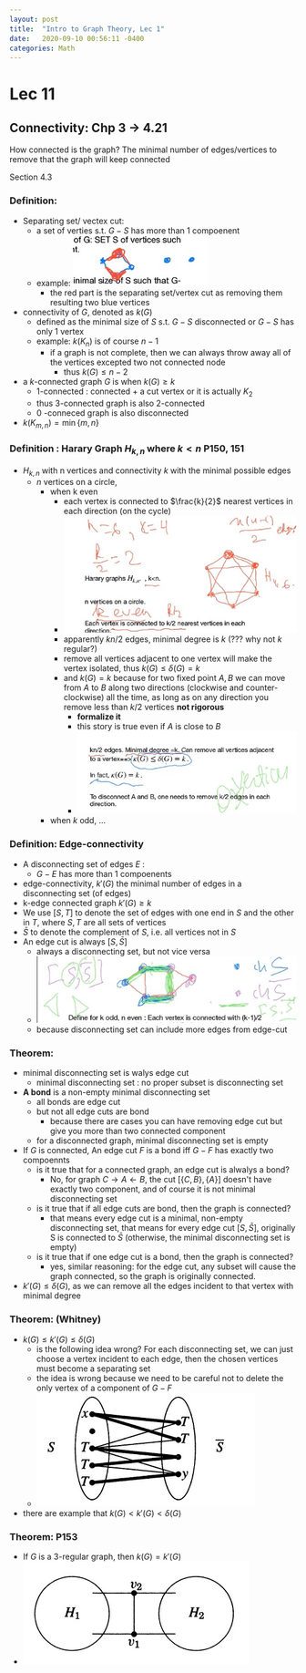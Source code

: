 ```yaml
---
layout: post
title:  "Intro to Graph Theory, Lec 1"
date:   2020-09-10 00:56:11 -0400
categories: Math
---
```

# Lec 11

## Connectivity: Chp 3 -> 4.21

How connected is the graph? The minimal number of edges/vertices to remove that the graph will keep connected

Section 4.3
### Definition:
* Separating set/ vectex cut:
  * a set of verties s.t. $G - S$ has more than 1 compoenent
  * example: ![](../assets/img/2020-10-30-15-22-33.png)
    * the red part is the separating set/vertex cut as removing them resulting two blue vertices
* connectivity of $G$, denoted as $k(G)$
  * defined as the minimal size of $S$ s.t. $G-S$ disconnected or $G-S$ has only 1 vertex
  * example: $k(K_n)$ is of course $n-1$
    * if a graph is not complete, then we can always throw away all of the vertices excepted two not connected node
      * thus $k(G) \le n - 2$
* a $k$-connected graph $G$ is when $k(G) \ge k$
  * 1-connected : connected + a cut vertex or it is actually $K_2$
  * thus 3-connected graph is also 2-connected
  * 0 -conneced graph is also disconnected
* $k(K_{m,n}) = \min \{m,n\}$

### Definition : Harary Graph $H_{k,n}$ where $k < n$ P150, 151
* $H_{k,n}$ with n vertices and connectivity $k$ with the minimal possible edges
  * $n$ vertices on a circle, 
    * when k even
      * each vertex is connected to $\frac{k}{2}$ nearest vertices in each direction (on the cycle)
      * ![](../assets/img/2020-10-30-17-00-33.png)
      * apparently $kn/2$ edges, minimal degree is $k$ (??? why not $k$ regular?)
      * remove all vertices adjacent to one vertex will make the vertex isolated, thus $k(G) \le \delta(G) = k$
      * and $k(G) = k$ because for two fixed point $A,B$ we can move from $A$ to $B$ along two directions (clockwise and counter-clockwise) all the time, as long as on any direction you remove less than $k/2$ vertices **not rigorous**
        * **formalize it**
        * this story is true even if $A$ is close to $B$
        * ![](../assets/img/2020-10-30-18-56-32.png)
    * when $k$ odd, ...

### Definition: Edge-connectivity
* A disconnecting set of edges $E$ : 
  * $G-E$ has more than 1 compoenents
* edge-connectivity, $k'(G)$ the minimal number of edges in a disconnecting set (of edges)
* k-edge connected graph $k'(G) \ge k$
* We use $[S, T]$ to denote the set of edges with one end in $S$ and the other in $T$, where $S, T$ are all sets of vertices
* $\bar{S}$ to denote the complement of $S$, i.e. all vertices not in $S$
* An edge cut is always $[S, \bar{S}]$
  * always a disconnecting set, but not vice versa
  * ![](../assets/img/2020-10-30-20-12-42.png)
  * because disconnecting set can include more edges from edge-cut

### Theorem: 
* minimal disconnecting set is walys edge cut
  * minimal disconnecting set : no proper subset is disconnecting set
* **A bond** is a non-empty minimal disconnecting set
  * all bonds are edge cut
  * but not all edge cuts are bond
    * because there are cases you can have removing edge cut but give you more than two connected component
  * for a disconnected graph, minimal disconnecting set is empty
* If $G$ is connected, An edge cut $F$ is a bond iff $G-F$ has exactly two compoennts
  * is it true that for a connected graph, an edge cut is alwalys a bond?
    * No, for graph $C \rightarrow A \leftarrow B$, the cut $[\{C,B\}, \{A\}]$ doesn't have exactly two component, and of course it is not minimal disconnecting set
  * is it true that if all edge cuts are bond, then the graph is connected?
    * that means every edge cut is a minimal, non-empty disconnecting set, that means for every edge cut $[S, \bar{S}]$, originally S is connected to $\bar{S}$ (otherwise, the minimal disconnecting set is empty)
  * is it true that if one edge cut is a bond, then the graph is connected?
    *  yes, similar reasoning: for the edge cut, any subset will cause the graph connected, so the graph is originally connected.
* $k'(G) \le \delta(G)$, as we can remove all the edges incident to that vertex with minimal degree

### Theorem: (Whitney)
* $k(G) \le k'(G) \le \delta(G)$
  * is the following idea wrong? For each disconnecting set, we can just choose a vertex incident to each edge, then the chosen vertices must become a separating set
  * the idea is wrong because we need to be careful not to delete the only vertex of a component of $G - F$
  * ![](../assets/img/2020-11-04-15-51-10.png)
* there are example that $k(G) < k'(G) < \delta(G)$

### Theorem: P153
* If $G$ is a 3-regular graph, then $k(G) = k'(G)$
* ![](../assets/img/2020-11-04-15-51-48.png)